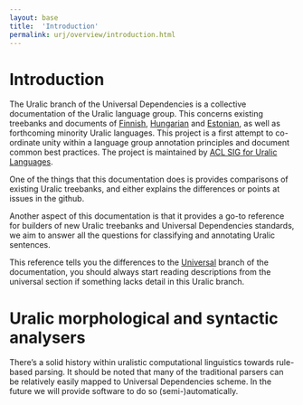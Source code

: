 ```yaml
---
layout: base
title:  'Introduction'
permalink: urj/overview/introduction.html
---
```


# Introduction

The Uralic branch of the Universal Dependencies is a collective documentation
of the Uralic language group. This concerns existing treebanks and documents of
[Finnish](../../fi/overview/introduction.html),
[Hungarian](../../hu/overview/introduction.html) and
[Estonian](../../et/overview/introduction.html), as well as forthcoming minority
Uralic languages. This project is a first attempt to co-ordinate unity within a
language group annotation principles and document common best practices. The
project is maintained by [ACL SIG for Uralic 
Languages](http://gtweb.uit.no/sigur/).

One of the things that this documentation does is provides comparisons of
existing Uralic treebanks, and either explains the differences or points at
issues in the github.

Another aspect of this documentation is that it provides a go-to reference for
builders of new Uralic treebanks and Universal Dependencies standards, we aim
to answer all the questions for classifying and annotating Uralic sentences.

This reference tells you the differences to the
[Universal](../../u/introduction.html) branch of the documentation, you should
always start reading descriptions from the universal section if something lacks
detail in this Uralic branch.

# Uralic morphological and syntactic analysers

There’s a solid history within uralistic computational linguistics towards
rule-based parsing. It should be noted that many of the traditional parsers
can be relatively easily mapped to Universal Dependencies scheme. In the future
we will provide software to do so (semi-)automatically.
